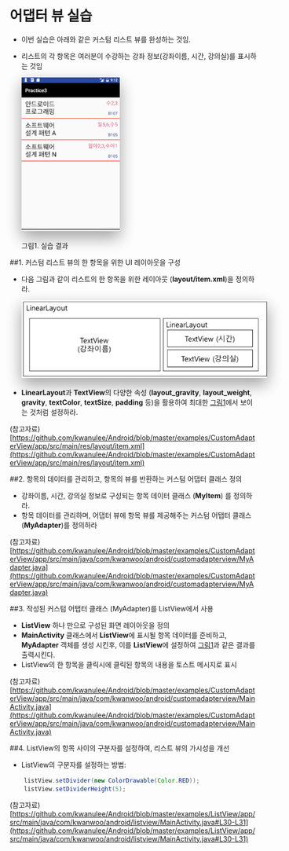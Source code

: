 <style> 
div.polaroid {
  	width: 200px;
  	box-shadow: 0 10px 30px 0 rgba(0, 0, 0, 0.2), 0 16px 30px 0 rgba(0, 0, 0, 0.19);
  	text-align: center;
	margin-bottom: 0.5cm;
}
div.polaroid2 {
  	width: 500px;
  	box-shadow: 0 10px 30px 0 rgba(0, 0, 0, 0.2), 0 16px 30px 0 rgba(0, 0, 0, 0.19);
  	text-align: center;
	margin-bottom: 0.5cm;
}
</style>

# 어댑터 뷰  실습

- 이번 실습은 아래와 같은 커스텀 리스트 뷰를 완성하는 것임.
- 리스트의 각 항목은 여러분이 수강하는 강좌 정보(강좌이름, 시간, 강의실)를 표시하는 것임

	<div class="polaroid">
			<img src="figure/practice-result.png" width="200"> 
	</div>
	그림1. 실습 결과 <a name="fig1"></a>
	
##1. 커스텀 리스트 뷰의 한 항목을 위한 UI 레이아웃을 구성

- 다음 그림과 같이 리스트의 한 항목을 위한 레이아웃 (**layout/item.xml**)을 정의하라.
	<div class="polaroid2">
			<img src="figure/item-layout.png"> 
	</div>

- **LinearLayout**과 **TextView**의 다양한 속성 (**layout_gravity**, **layout_weight**, **gravity**, **textColor**, **textSize**, **padding** 등)을 활용하여 최대한 [그림1](#fig1)에서 보이는 것처럼 설정하라.

(참고자료) 
[https://github.com/kwanulee/Android/blob/master/examples/CustomAdapterView/app/src/main/res/layout/item.xml](https://github.com/kwanulee/Android/blob/master/examples/CustomAdapterView/app/src/main/res/layout/item.xml)

##2. 항목의 데이터를 관리하고, 항목의 뷰를 반환하는 커스텀 어댑터 클래스 정의
- 강좌이름, 시간, 강의실 정보로 구성되는 항목 데이터 클래스 (**MyItem**) 를 정의하라. 
- 항목 데이터를 관리하며, 어댑터 뷰에 항목 뷰를 제공해주는 커스텀 어탭터 클래스 (**MyAdapter**)를 정의하라

(참고자료)
[https://github.com/kwanulee/Android/blob/master/examples/CustomAdapterView/app/src/main/java/com/kwanwoo/android/customadapterview/MyAdapter.java](https://github.com/kwanulee/Android/blob/master/examples/CustomAdapterView/app/src/main/java/com/kwanwoo/android/customadapterview/MyAdapter.java)

##3. 작성된 커스텀 어탭터 클래스 (MyAdapter)를 ListView에서 사용
- **ListView** 하나 만으로 구성된 화면 레이아웃을 정의
- **MainActivity** 클래스에서 **ListView**에 표시될 항목 데이터를 준비하고, **MyAdapter** 객체를 생성 시킨후,  이를 **ListView**에 설정하여 [그림1](#fig1)과 같은 결과를 출력시킨다. 
- ListView의 한 항목을 클릭시에 클릭된 항목의 내용을 토스트 메시지로 표시

(참고자료) 
[https://github.com/kwanulee/Android/blob/master/examples/CustomAdapterView/app/src/main/java/com/kwanwoo/android/customadapterview/MainActivity.java](https://github.com/kwanulee/Android/blob/master/examples/CustomAdapterView/app/src/main/java/com/kwanwoo/android/customadapterview/MainActivity.java)

##4. ListView의 항목 사이의 구분자를 설정하여, 리스트 뷰의 가시성을 개선
- ListView의 구분자를 설정하는 방법:

```java
	listView.setDivider(new ColorDrawable(Color.RED));
	listView.setDividerHeight(5);
```

(참고자료) 
[https://github.com/kwanulee/Android/blob/master/examples/ListView/app/src/main/java/com/kwanwoo/android/listview/MainActivity.java#L30-L31](https://github.com/kwanulee/Android/blob/master/examples/ListView/app/src/main/java/com/kwanwoo/android/listview/MainActivity.java#L30-L31)
